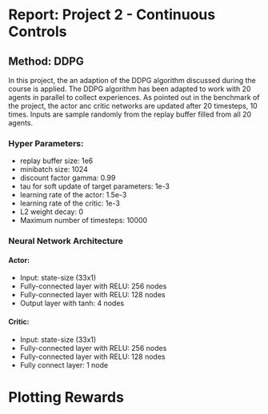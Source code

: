 # Report: Project 2 - Continuous Controls

## Method: DDPG
In this project, the an adaption of the DDPG algorithm discussed during the course is applied. The DDPG algorithm has been adapted to work with 20 agents in parallel to collect experiences. As pointed out in the benchmark of the project, the actor anc critic networks are updated after 20 timesteps, 10 times. Inputs are sample randomly from the replay buffer filled from all 20 agents.

### Hyper Parameters:
- replay buffer size: 1e6
- minibatch size: 1024
- discount factor gamma: 0.99
- tau for soft update of target parameters: 1e-3
- learning rate of the actor: 1.5e-3
- learning rate of the critic: 1e-3
- L2 weight decay: 0
- Maximum number of timesteps: 10000

### Neural Network Architecture
#### Actor:
- Input: state-size (33x1)
- Fully-connected layer with RELU: 256 nodes
- Fully-connected layer with RELU: 128 nodes
- Output layer with tanh: 4 nodes

#### Critic:
- Input: state-size (33x1)
- Fully-connected layer with RELU: 256 nodes
- Fully-connected layer with RELU: 128 nodes
- Fully connect layer: 1 node

# Plotting Rewards